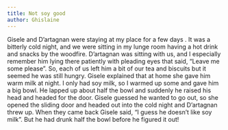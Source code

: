 ```yaml
---
title: Not soy good
author: Ghislaine
---
```


Gisele and D’artagnan were staying at my place for a few days . It was a bitterly cold night, and we were sitting in my lunge room having a hot drink and snacks by the woodfire. D’artagnan was sitting with us, and I especially remember him lying there patiently with pleading eyes that said, “Leave me some please”.
So, each of us left him a bit of our tea and biscuits but it seemed he was still hungry.
Gisele explained that at home she gave him warm milk at night. I only had soy milk, so I warmed up some and gave him a big bowl. He lapped up about half the bowl and suddenly he raised his head and headed for the door. Gisele guessed he wanted to go out, so she opened the sliding door and headed out into the cold night and D’artagnan threw up. When they came back Gisele said, “I guess he doesn’t like soy milk”. But he had drunk half the bowl before he figured it out!
